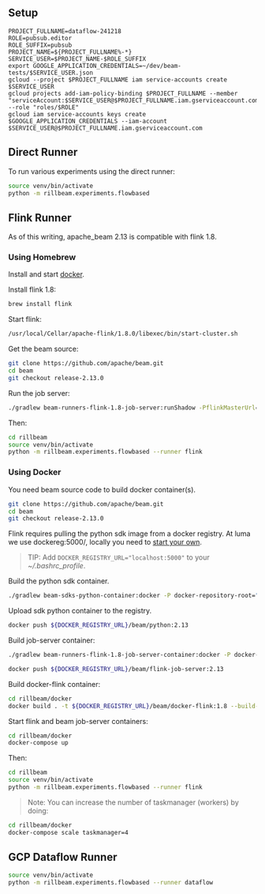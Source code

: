 ## Setup

```
PROJECT_FULLNAME=dataflow-241218
ROLE=pubsub.editor
ROLE_SUFFIX=pubsub
PROJECT_NAME=${PROJECT_FULLNAME%-*}
SERVICE_USER=$PROJECT_NAME-$ROLE_SUFFIX
export GOOGLE_APPLICATION_CREDENTIALS=~/dev/beam-tests/$SERVICE_USER.json
gcloud --project $PROJECT_FULLNAME iam service-accounts create $SERVICE_USER
gcloud projects add-iam-policy-binding $PROJECT_FULLNAME --member "serviceAccount:$SERVICE_USER@$PROJECT_FULLNAME.iam.gserviceaccount.com" --role "roles/$ROLE"
gcloud iam service-accounts keys create $GOOGLE_APPLICATION_CREDENTIALS --iam-account $SERVICE_USER@$PROJECT_FULLNAME.iam.gserviceaccount.com
```

## Direct Runner

To run various experiments using the direct runner:
```bash
source venv/bin/activate
python -m rillbeam.experiments.flowbased
```

## Flink Runner

As of this writing, apache_beam 2.13 is compatible with flink 1.8.

### Using Homebrew

Install and start [docker](https://docs.docker.com/v17.12/docker-for-mac/install/).

Install flink 1.8:

```bash
brew install flink
```

Start flink:

```bash
/usr/local/Cellar/apache-flink/1.8.0/libexec/bin/start-cluster.sh
```

Get the beam source:

```bash
git clone https://github.com/apache/beam.git
cd beam
git checkout release-2.13.0
```

Run the job server:

```bash
./gradlew beam-runners-flink-1.8-job-server:runShadow -PflinkMasterUrl=localhost:8081
```

Then:

```bash
cd rillbeam
source venv/bin/activate
python -m rillbeam.experiments.flowbased --runner flink
```

### Using Docker

You need beam source code to build docker container(s).

```bash
git clone https://github.com/apache/beam.git
cd beam
git checkout release-2.13.0
```

Flink requires pulling the python sdk image from a docker registry. At luma we use dockereg:5000/, locally you need to [start your own](https://docs.docker.com/registry/deploying/).

> TIP: Add `DOCKER_REGISTRY_URL="localhost:5000"` to your _~/.bashrc_profile_.

Build the python sdk container.

```bash
./gradlew beam-sdks-python-container:docker -P docker-repository-root="${DOCKER_REGISTRY_URL}/beam" -P docker-tag=2.13
```

Upload sdk python container to the registry.

```bash
docker push ${DOCKER_REGISTRY_URL}/beam/python:2.13
```

Build job-server container:

```bash
./gradlew beam-runners-flink-1.8-job-server-container:docker -P docker-repository-root="${DOCKER_REGISTRY_URL}/beam" -P docker-tag=2.13
```
```bash
docker push ${DOCKER_REGISTRY_URL}/beam/flink-job-server:2.13
```

Build docker-flink container:

```bash
cd rillbeam/docker
docker build . -t ${DOCKER_REGISTRY_URL}/beam/docker-flink:1.8 --build-arg DOCKER_GID_HOST=$(grep docker /etc/group | cut -d ':' -f 3)
```

Start flink and beam job-server containers:

```bash
cd rillbeam/docker
docker-compose up
```

Then:

```bash
cd rillbeam
source venv/bin/activate
python -m rillbeam.experiments.flowbased --runner flink
```

> Note: You can increase the number of taskmanager (workers) by doing: 
```bash
cd rillbeam/docker
docker-compose scale taskmanager=4
```

## GCP Dataflow Runner

```bash
source venv/bin/activate
python -m rillbeam.experiments.flowbased --runner dataflow
```

